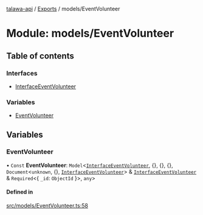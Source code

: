 [talawa-api](../README.md) / [Exports](../modules.md) / models/EventVolunteer

# Module: models/EventVolunteer

## Table of contents

### Interfaces

- [InterfaceEventVolunteer](../interfaces/models_EventVolunteer.InterfaceEventVolunteer.md)

### Variables

- [EventVolunteer](models_EventVolunteer.md#eventvolunteer)

## Variables

### EventVolunteer

• `Const` **EventVolunteer**: `Model`\<[`InterfaceEventVolunteer`](../interfaces/models_EventVolunteer.InterfaceEventVolunteer.md), \{\}, \{\}, \{\}, `Document`\<`unknown`, \{\}, [`InterfaceEventVolunteer`](../interfaces/models_EventVolunteer.InterfaceEventVolunteer.md)\> & [`InterfaceEventVolunteer`](../interfaces/models_EventVolunteer.InterfaceEventVolunteer.md) & `Required`\<\{ `_id`: `ObjectId`  \}\>, `any`\>

#### Defined in

[src/models/EventVolunteer.ts:58](https://github.com/PalisadoesFoundation/talawa-api/blob/708df7e/src/models/EventVolunteer.ts#L58)
